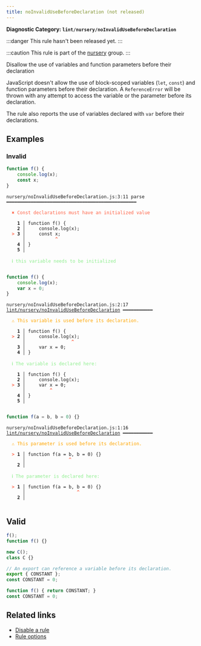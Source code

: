 ```yaml
---
title: noInvalidUseBeforeDeclaration (not released)
---
```


**Diagnostic Category: `lint/nursery/noInvalidUseBeforeDeclaration`**

:::danger
This rule hasn't been released yet.
:::

:::caution
This rule is part of the [nursery](/linter/rules/#nursery) group.
:::

Disallow the use of variables and function parameters before their declaration

JavaScript doesn't allow the use of block-scoped variables (`let`, `const`) and function parameters before their declaration.
A `ReferenceError` will be thrown with any attempt to access the variable or the parameter before its declaration.

The rule also reports the use of variables declared with `var` before their declarations.

## Examples

### Invalid

```jsx
function f() {
    console.log(x);
    const x;
}
```

<pre class="language-text"><code class="language-text">nursery/noInvalidUseBeforeDeclaration.js:3:11 parse ━━━━━━━━━━━━━━━━━━━━━━━━━━━━━━━━━━━━━━━━━━━━━━━━

<strong><span style="color: Tomato;">  </span></strong><strong><span style="color: Tomato;">✖</span></strong> <span style="color: Tomato;">Const declarations must have an initialized value</span>
  
    <strong>1 │ </strong>function f() {
    <strong>2 │ </strong>    console.log(x);
<strong><span style="color: Tomato;">  </span></strong><strong><span style="color: Tomato;">&gt;</span></strong> <strong>3 │ </strong>    const x;
   <strong>   │ </strong>          <strong><span style="color: Tomato;">^</span></strong>
    <strong>4 │ </strong>}
    <strong>5 │ </strong>
  
<strong><span style="color: lightgreen;">  </span></strong><strong><span style="color: lightgreen;">ℹ</span></strong> <span style="color: lightgreen;">this variable needs to be initialized</span>
  
</code></pre>

```jsx
function f() {
    console.log(x);
    var x = 0;
}
```

<pre class="language-text"><code class="language-text">nursery/noInvalidUseBeforeDeclaration.js:2:17 <a href="https://biomejs.dev/linter/rules/no-invalid-use-before-declaration">lint/nursery/noInvalidUseBeforeDeclaration</a> ━━━━━━━━━━━

<strong><span style="color: Orange;">  </span></strong><strong><span style="color: Orange;">⚠</span></strong> <span style="color: Orange;">This variable is used before its declaration.</span>
  
    <strong>1 │ </strong>function f() {
<strong><span style="color: Tomato;">  </span></strong><strong><span style="color: Tomato;">&gt;</span></strong> <strong>2 │ </strong>    console.log(x);
   <strong>   │ </strong>                <strong><span style="color: Tomato;">^</span></strong>
    <strong>3 │ </strong>    var x = 0;
    <strong>4 │ </strong>}
  
<strong><span style="color: lightgreen;">  </span></strong><strong><span style="color: lightgreen;">ℹ</span></strong> <span style="color: lightgreen;">The variable is declared here:</span>
  
    <strong>1 │ </strong>function f() {
    <strong>2 │ </strong>    console.log(x);
<strong><span style="color: Tomato;">  </span></strong><strong><span style="color: Tomato;">&gt;</span></strong> <strong>3 │ </strong>    var x = 0;
   <strong>   │ </strong>        <strong><span style="color: Tomato;">^</span></strong>
    <strong>4 │ </strong>}
    <strong>5 │ </strong>
  
</code></pre>

```jsx
function f(a = b, b = 0) {}
```

<pre class="language-text"><code class="language-text">nursery/noInvalidUseBeforeDeclaration.js:1:16 <a href="https://biomejs.dev/linter/rules/no-invalid-use-before-declaration">lint/nursery/noInvalidUseBeforeDeclaration</a> ━━━━━━━━━━━

<strong><span style="color: Orange;">  </span></strong><strong><span style="color: Orange;">⚠</span></strong> <span style="color: Orange;">This parameter is used before its declaration.</span>
  
<strong><span style="color: Tomato;">  </span></strong><strong><span style="color: Tomato;">&gt;</span></strong> <strong>1 │ </strong>function f(a = b, b = 0) {}
   <strong>   │ </strong>               <strong><span style="color: Tomato;">^</span></strong>
    <strong>2 │ </strong>
  
<strong><span style="color: lightgreen;">  </span></strong><strong><span style="color: lightgreen;">ℹ</span></strong> <span style="color: lightgreen;">The parameter is declared here:</span>
  
<strong><span style="color: Tomato;">  </span></strong><strong><span style="color: Tomato;">&gt;</span></strong> <strong>1 │ </strong>function f(a = b, b = 0) {}
   <strong>   │ </strong>                  <strong><span style="color: Tomato;">^</span></strong>
    <strong>2 │ </strong>
  
</code></pre>

## Valid

```jsx
f();
function f() {}

new C();
class C {}
```

```jsx
// An export can reference a variable before its declaration.
export { CONSTANT };
const CONSTANT = 0;
```

```jsx
function f() { return CONSTANT; }
const CONSTANT = 0;
```

## Related links

- [Disable a rule](/linter/#disable-a-lint-rule)
- [Rule options](/linter/#rule-options)
